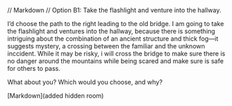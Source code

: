 // Markdown //
Option B1: Take the flashlight and venture into the hallway.

I’d choose the path to the right leading to the old bridge. I am going to take the flashlight and ventures into the hallway, because there is something intriguing about the combination of an ancient structure and thick fog—it suggests mystery, a crossing between the familiar and the unknown inccident. While it may be risky, i will cross the bridge to make sure there is no danger around the mountains while being scared and make sure is safe for others to pass.

What about you? Which would you choose, and why?

[Markdown](added hidden room)

